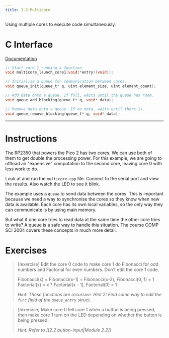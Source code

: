 ```yaml
---
title: 3.3 Multicore
---
```

Using multiple cores to execute code simultaneously.
# C Interface
[Documentation](https://www.raspberrypi.com/documentation/pico-sdk/high_level.html#group_pico_multicore)
```c
// Start core 1 running a function.
void multicore_launch_core1(void(*entry)(void));

// Initialise a queue for communication between cores.
void queue_init(queue_t* q, uint element_size, uint element_count);

// Add data onto a queue. If full, waits until the queue has room.
void queue_add_blocking(queue_t* q, void* data);

// Remove data onto a queue. If no data, waits until there is.
void queue_remove_blocking(queue_t* q, void* data);
```
---
# Instructions
The RP2350 that powers the Pico 2 has two cores. We can use both of them to get double the processing power. For this example, we are going to offload an "expensive" computation to the second core, leaving core 0 with less work to do.

Look at and run the `multicore.cpp` file. Connect to the serial port and view the results. Also watch the LED to see it blink.

The example uses a `queue` to send data between the cores. This is important because we need a way to synchronise the cores so they know when new data is available. Each core has its own local variables, so the only way they can communicate is by using main memory. 

But what if one core tries to read data at the same time the other core tries to write? A queue is a safe way to handle this situation. The course COMP SCI 3004 covers these concepts in much more detail.
# Exercises
> [!exercise]
> Edit the core 0 code to make core 1 do Fibonacci for odd numbers and Factorial for even numbers. Don't edit the core 1 code.
> 
> Fibonacci(x) = Fibonacci(x-1) + Fibonacci(x-2), Fibonacci(0, 1) = 1
> Factorial(x) = x * Factorial(x - 1), Factorial(0) = 1 
> 
> *Hint: These functions are recursive.*
> *Hint 2: Find some way to edit the `func` field of the `queue_entry` struct.*

> [!exercise]
> Make core 0 tell core 1 when a button is being pressed, then make core 1 turn on the LED depending on whether the button is being pressed.
> 
> *Hint: Refer to [[2.2 button-input|Module 2.2]]*

